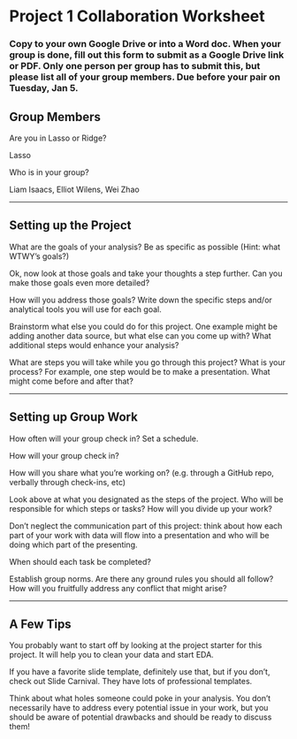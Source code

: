 # Project 1 Collaboration Worksheet

### Copy to your own Google Drive or into a Word doc. When your group is done, fill out this form to submit as a Google Drive link or PDF. Only one person per group has to submit this, but please list all of your group members. Due before your pair on Tuesday, Jan 5.


## Group Members

Are you in Lasso or Ridge?

Lasso

Who is in your group?

Liam Isaacs, Elliot Wilens, Wei Zhao

----

## Setting up the Project

What are the goals of your analysis? Be as specific as possible (Hint: what WTWY’s goals?)


Ok, now look at those goals and take your thoughts a step further. Can you make those goals even more detailed?


How will you address those goals? Write down the specific steps and/or analytical tools you will use for each goal.


Brainstorm what else you could do for this project. One example might be adding another data source, but what else can you come up with? What additional steps would enhance your analysis?


What are steps you will take while you go through this project? What is your process? For example, one step would be to make a presentation. What might come before and after that?

----

## Setting up Group Work

How often will your group check in? Set a schedule.


How will your group check in?


How will you share what you’re working on? (e.g. through a GitHub repo, verbally through check-ins, etc)


Look above at what you designated as the steps of the project. Who will be responsible for which steps or tasks? How will you divide up your work? 


Don’t neglect the communication part of this project: think about how each part of your work with data will flow into a presentation and who will be doing which part of the presenting.


When should each task be completed?


Establish group norms. Are there any ground rules you should all follow? How will you fruitfully address any conflict that might arise?

----

## A Few Tips

You probably want to start off by looking at the project starter for this project. It will help you to clean your data and start EDA.

If you have a favorite slide template, definitely use that, but if you don’t, check out Slide Carnival. They have lots of professional templates.

Think about what holes someone could poke in your analysis. You don’t necessarily have to address every potential issue in your work, but you should be aware of potential drawbacks and should be ready to discuss them!
